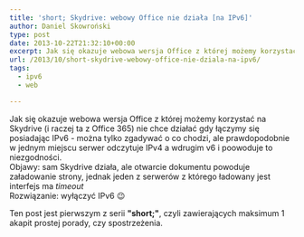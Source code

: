 ```yaml
---
title: 'short; Skydrive: webowy Office nie działa [na IPv6]'
author: Daniel Skowroński
type: post
date: 2013-10-22T21:32:10+00:00
excerpt: Jak się okazuje webowa wersja Office z której możemy korzystać na Skydrive nie chce działać gdy łączymy się posiadając IPv6
url: /2013/10/short-skydrive-webowy-office-nie-dziala-na-ipv6/
tags:
  - ipv6
  - web

---
```

Jak się okazuje webowa wersja Office z której możemy korzystać na Skydrive (i raczej ta z Office 365) nie chce działać gdy łączymy się posiadając IPv6 - można tylko zgadywać o co chodzi, ale prawdopodobnie w jednym miejscu serwer odczytuje IPv4 a wdrugim v6 i poowoduje to niezgodności.  
Objawy: sam Skydrive działa, ale otwarcie dokumentu powoduje załadowanie strony, jednak jeden z serwerów z którego ładowany jest interfejs ma _timeout_  
Rozwiązanie: wyłączyć IPv6 😉

Ten post jest pierwszym z serii **"short;"**, czyli zawierających maksimum 1 akapit prostej porady, czy spostrzeżenia.